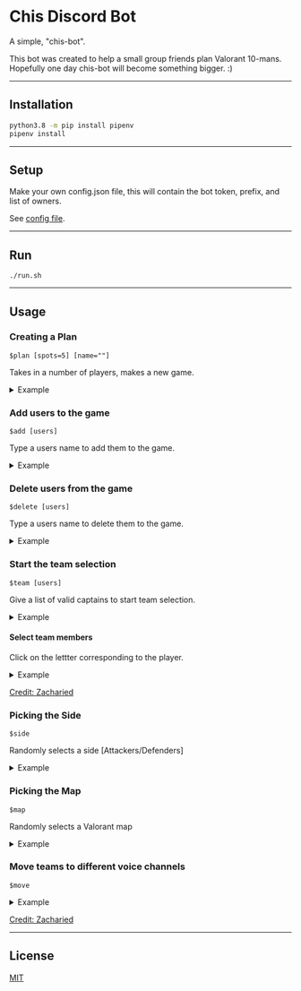 # Chis Discord Bot

A simple, "chis-bot".

This bot was created to help a small group friends plan Valorant 10-mans.
Hopefully one day chis-bot will become something bigger. :)

------

## Installation

``` bash
python3.8 -m pip install pipenv
pipenv install
```

------

## Setup

Make your own config.json file, 
this will contain the bot token, prefix, and list of owners.

See [config file](config-example.json).

------

## Run

`./run.sh`

------

## Usage

### Creating a Plan

`$plan [spots=5] [name=""]`

Takes in a number of players, makes a new game.

<details>
    <summary>Example</summary>
    <img src="https://i.imgur.com/aWKH89w.gif" alt="plan" height="350"/>
</details>

### Add users to the game

`$add [users]`

Type a users name to add them to the game.

<details>
    <summary>Example</summary>
    <img src="https://i.imgur.com/0wkp11u.gif" alt="add" height="350"/>
</details>

### Delete users from the game

`$delete [users]`

Type a users name to delete them to the game.

<details>
    <summary>Example</summary>
    <img src="https://i.imgur.com/ZDl7cuw.gif" alt="delete" height="350"/>
</details>

### Start the team selection

`$team [users]`

Give a list of valid captains to start team selection.

<details>
    <summary>Example</summary>
    <img src="https://i.imgur.com/3xAfZVe.gif" alt="team1" height="350"/>
</details>

#### Select team members

Click on the lettter corresponding to the player.

<details>
    <summary>Example</summary>
    <img src="https://i.imgur.com/3WUbvAT.gif" alt="team2" height="350"/>
</details>

[Credit: Zacharied](<https://github.com/zacharied/discord-eprompt>)

### Picking the Side

`$side`

Randomly selects a side [Attackers/Defenders]

<details>
    <summary>Example</summary>
    <img src="https://i.imgur.com/PmmiRVZ.gif" alt="side" height="350"/>
</details>

### Picking the Map

`$map`

Randomly selects a Valorant map

<details>
    <summary>Example</summary>
    <img src="https://i.imgur.com/k7dalPJ.gif" alt="map" height="350"/>
</details>

### Move teams to different voice channels

`$move`

<details>
    <summary>Example</summary>
    <img src="https://i.imgur.com/MATv1Io.gif" alt="play" height="350"/>
</details>

[Credit: Zacharied](<https://github.com/zacharied/discord-eprompt>)

------

## License

[MIT](https://choosealicense.com/licenses/mit/)
